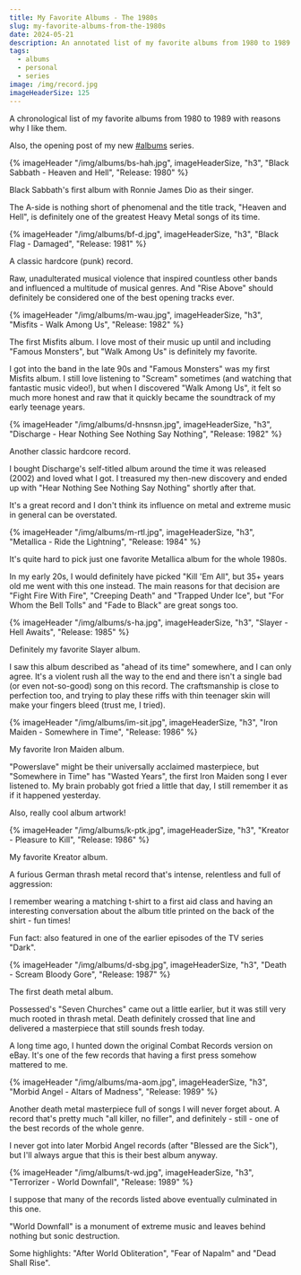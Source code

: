 ```yaml
---
title: My Favorite Albums - The 1980s
slug: my-favorite-albums-from-the-1980s
date: 2024-05-21
description: An annotated list of my favorite albums from 1980 to 1989.
tags:
  - albums
  - personal
  - series
image: /img/record.jpg
imageHeaderSize: 125
---
```


A chronological list of my favorite albums from 1980 to 1989 with reasons why I like them.

Also, the opening post of my new [#albums](/tags/albums/) series.

<div class="hr shadow mt2 mb2"></div>

{% imageHeader "/img/albums/bs-hah.jpg", imageHeaderSize, "h3", "Black Sabbath - Heaven and Hell", "Release: 1980" %}

Black Sabbath's first album with Ronnie James Dio as their singer.

The A-side is nothing short of phenomenal and the title track, "Heaven and Hell", is definitely one of the greatest Heavy Metal songs of its time.

{% imageHeader "/img/albums/bf-d.jpg", imageHeaderSize, "h3", "Black Flag - Damaged", "Release: 1981" %}

A classic hardcore (punk) record.

Raw, unadulterated musical violence that inspired countless other bands and influenced a multitude of musical genres. And "Rise Above" should definitely be considered one of the best opening tracks ever.

{% imageHeader "/img/albums/m-wau.jpg", imageHeaderSize, "h3", "Misfits - Walk Among Us", "Release: 1982" %}

The first Misfits album. I love most of their music up until and including "Famous Monsters", but "Walk Among Us" is definitely my favorite.

I got into the band in the late 90s and "Famous Monsters" was my first Misfits album. I still love listening to "Scream" sometimes (and watching that fantastic music video!), but when I discovered "Walk Among Us", it felt so much more honest and raw that it quickly became the soundtrack of my early teenage years.

{% imageHeader "/img/albums/d-hnsnsn.jpg", imageHeaderSize, "h3", "Discharge - Hear Nothing See Nothing Say Nothing", "Release: 1982" %}

Another classic hardcore record.

I bought Discharge's self-titled album around the time it was released (2002) and loved what I got. I treasured my then-new discovery and ended up with "Hear Nothing See Nothing Say Nothing" shortly after that.

It's a great record and I don't think its influence on metal and extreme music in general can be overstated.

{% imageHeader "/img/albums/m-rtl.jpg", imageHeaderSize, "h3", "Metallica - Ride the Lightning", "Release: 1984" %}

It's quite hard to pick just one favorite Metallica album for the whole 1980s.

In my early 20s, I would definitely have picked "Kill 'Em All", but 35+ years old me went with this one instead. The main reasons for that decision are "Fight Fire With Fire", "Creeping Death" and "Trapped Under Ice", but "For Whom the Bell Tolls" and "Fade to Black" are great songs too.

{% imageHeader "/img/albums/s-ha.jpg", imageHeaderSize, "h3", "Slayer - Hell Awaits", "Release: 1985" %}

Definitely my favorite Slayer album.

I saw this album described as "ahead of its time" somewhere, and I can only agree. It's a violent rush all the way to the end and there isn't a single bad (or even not-so-good) song on this record. The craftsmanship is close to perfection too, and trying to play these riffs with thin teenager skin will make your fingers bleed (trust me, I tried).

{% imageHeader "/img/albums/im-sit.jpg", imageHeaderSize, "h3", "Iron Maiden - Somewhere in Time", "Release: 1986" %}

My favorite Iron Maiden album.

"Powerslave" might be their universally acclaimed masterpiece, but "Somewhere in Time" has "Wasted Years", the first Iron Maiden song I ever listened to. My brain probably got fried a little that day, I still remember it as if it happened yesterday.

Also, really cool album artwork!

{% imageHeader "/img/albums/k-ptk.jpg", imageHeaderSize, "h3", "Kreator - Pleasure to Kill", "Release: 1986" %}

My favorite Kreator album.

A furious German thrash metal record that's intense, relentless and full of aggression:

I remember wearing a matching t-shirt to a first aid class and having an interesting conversation about the album title printed on the back of the shirt - fun times!

Fun fact: also featured in one of the earlier episodes of the TV series "Dark".

{% imageHeader "/img/albums/d-sbg.jpg", imageHeaderSize, "h3", "Death - Scream Bloody Gore", "Release: 1987" %}

The first death metal album.

Possessed's "Seven Churches" came out a little earlier, but it was still very much rooted in thrash metal. Death definitely crossed that line and delivered a masterpiece that still sounds fresh today.

A long time ago, I hunted down the original Combat Records version on eBay. It's one of the few records that having a first press somehow mattered to me.

{% imageHeader "/img/albums/ma-aom.jpg", imageHeaderSize, "h3", "Morbid Angel - Altars of Madness", "Release: 1989" %}

Another death metal masterpiece full of songs I will never forget about. A record that's pretty much "all killer, no filler", and definitely - still - one of the best records of the whole genre.

I never got into later Morbid Angel records (after "Blessed are the Sick"), but I'll always argue that this is their best album anyway.

{% imageHeader "/img/albums/t-wd.jpg", imageHeaderSize, "h3", "Terrorizer - World Downfall", "Release: 1989" %}

I suppose that many of the records listed above eventually culminated in this one.

"World Downfall" is a monument of extreme music and leaves behind nothing but sonic destruction.

Some highlights: "After World Obliteration", "Fear of Napalm" and "Dead Shall Rise".
